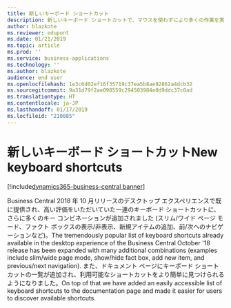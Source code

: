 ```yaml
---
title: 新しいキーボード ショートカット
description: 新しいキーボード ショートカットで、マウスを使わずにより多くの作業を実行できます。
author: blazkote
ms.reviewer: edupont
ms.date: 01/21/2019
ms.topic: article
ms.prod: ''
ms.service: business-applications
ms.technology: ''
ms.author: blazkote
audience: end user
ms.openlocfilehash: 1e3c6d02ef16f35719c37ea5b8ae92862a4dcb32
ms.sourcegitcommit: 9a31d79f2ae098559c294503984e0d9ddc37c0ad
ms.translationtype: HT
ms.contentlocale: ja-JP
ms.lasthandoff: 01/17/2019
ms.locfileid: "210885"
---
```

# <a name="new-keyboard-shortcuts"></a><span data-ttu-id="d1310-103">新しいキーボード ショートカット</span><span class="sxs-lookup"><span data-stu-id="d1310-103">New keyboard shortcuts</span></span>
[!include[dynamics365-business-central banner](../includes/dynamics365-business-central.md)]

<span data-ttu-id="d1310-104">Business Central 2018 年 10 月リリースのデスクトップ エクスペリエンスで既に提供され、高い評価をいただいていた一連のキーボード ショートカットに、さらに多くのキー コンビネーションが追加されました (スリム/ワイド ページ モード、ファクト ボックスの表示/非表示、新規アイテムの追加、前/次へのナビゲーションなど)。</span><span class="sxs-lookup"><span data-stu-id="d1310-104">The tremendously popular list of keyboard shortcuts already available in the desktop experience of the Business Central October '18 release has been expanded with many additional combinations (examples include slim/wide page mode, show/hide fact box, add new item, and previous/next navigation).</span></span> <span data-ttu-id="d1310-105">また、ドキュメント ページにキーボード ショートカットの一覧が追加され、利用可能なショートカットをより簡単に見つけられるようになりました。</span><span class="sxs-lookup"><span data-stu-id="d1310-105">On top of that we have added an easily accessible list of keyboard shortcuts to the documentation page and made it easier for users to discover available shortcuts.</span></span>

<!--
Describe the new feature, and then give an elevator pitch of the business value for it. Include high-value capabilities that light up something exciting for our customers. The feature should be something that a customer needs to plan for...definitely larger than a hotfix or bug fix.

If the feature has been designated as a key feature, complete the entire template. Otherwise, only complete the **Business value**, **Describe the feature**, and **Status** sections.

## Business value (Required)
Describe the top capabilities of the feature and and the business problems it solves.  

**Example**
End-of-day processing is a crucial element of retail operational workflow. This involves aggregation of raw transactions into meaningful business data to ensure that business and accounting rules are conformed to, before posting transactions as official business records. Improving the reliability and performance of this batch process and increasing the visibility of the processing for the administrator improves the user experience. Users can easily monitor the progress of the processing and see exactly what caused a validation failure. As a result, they can quickly resolve the issue and reliably retry the process without contacting Microsoft Support. 

## Describe the feature (Required)
Describe how the feature works and the scenarios the feature enables. Include concrete examples and screenshots. 

**Example**
New capabilities include improved statement posting performance by removing table deadlocks and optimizing batch processing. The introduction of a state model in the posting process aids in rollback and recovery, which eliminates data corruption and the need for manual intervention. Enhanced in-app diagnostics with detailed status, errors, and logs (including details of transactions included in the scope of the statement, transactions resulting in errors, and possible steps to correct issues) allow for easy troubleshooting. 

<<screenshot goes here>>

### Who uses this feature (Required)
Indicate each persona impacted:  end user, admin, customizer, citizen developer, developer, business analyst, IT Pro

**Example**
This feature is intended for retail administrators. It works without any additional setup. 

### License required
List the license(s) a customer must have to use the feature. 

### Setup required (if any beyond standard product setup)

**Example**
This feature must be enabled in System parameters by an administrator. 

### Quick steps (provide if feature is done enough)

**Example**
To get started with model‑driven apps, use designers to:
- Define your site map. Model your app's navigation, pulling in only the subset of information your users need. Take advantage of multiple levels of hierarchy and the ability to reference external resources.
- Add dashboards. Include model‑driven dashboards or embedded Power BI content within your app.
- Include entities and components. Add specific forms, views, dashboards, and charts for targeted entities to craft your user experience.

> [!div class="mx-imgBorder"] 
> ![Photograph of a man using a Hololens to view augmented reality in Connected Field Service](/articles/Spring18/media/507e34a661a1b831d21ea3dadda9c6cf.jpg "Field Service IoT") 

## Compliance, privacy and security considerations
List any compliance, privacy and security considerations that customers should plan for, including any steps or tools provided to help customers comply with GDPR. 

## Status (Required)

### Development status
Pick one: Generally available, Public preview, In development

Notes: In development features are features that some teams may have previously included on the roadmap site. Anything in Private preview is considered to be In development. 

#### Target timeframe
Enter the release, month, or month or later if dubious. (Release if committed to a release, Month if committed to a month, Month or later if dubious)

### Availability (current availability)

Cloud, On-premises, Government cloud

### Regional availability

List whether this feature is available globally or restricted to specific regions.

## Tell us what you think

Include an alias or link for feedback for the feature.

## We'd like to thank

Link to item from Ideas or User voice. 

-->

